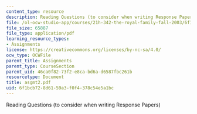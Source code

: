 ```yaml
---
content_type: resource
description: Reading Questions (to consider when writing Response Papers)
file: /ol-ocw-studio-app/courses/21h-342-the-royal-family-fall-2003/6f1bcb728d6159a3f0f4378c54e5a1bc_asgmt2.pdf
file_size: 65887
file_type: application/pdf
learning_resource_types:
- Assignments
license: https://creativecommons.org/licenses/by-nc-sa/4.0/
ocw_type: OCWFile
parent_title: Assignments
parent_type: CourseSection
parent_uid: 46ca0f82-73f2-e8ca-bd6a-d6587fbc261b
resourcetype: Document
title: asgmt2.pdf
uid: 6f1bcb72-8d61-59a3-f0f4-378c54e5a1bc
---
```

Reading Questions (to consider when writing Response Papers)